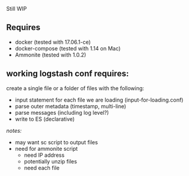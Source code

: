 Still WIP

## Requires

* docker (tested with 17.06.1-ce)
* docker-compose (tested with 1.14 on Mac)
* Ammonite (tested with 1.0.2)

## working logstash conf requires:

create a single file or a folder of files with the following:

* input statement for each file we are loading (input-for-loading.conf)
* parse outer metadata (timestamp, multi-line)
* parse messages (including log level?)
* write to ES (declarative)

*notes:*

* may want sc script to output files
* need for ammonite script
  * need IP address
  * potentially unzip files
  * need each file
